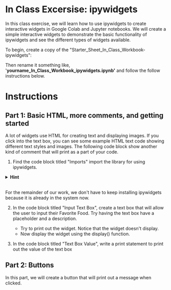 # In Class Excersise: ipywidgets

In this class exercise, we will learn how to use ipywidgets to create interactive widgets in Google Colab and Jupyter notebooks. We will create a simple interactive widgets to demonstrate the basic functionality of ipywidgets and see the different types of widgets available.

To begin, create a copy of the "Starter_Sheet_In_Class_Workbook-ipywidgets": 

Then rename it something like, '**yourname_In_Class_Workbook_ipywidgets.ipynb'** and follow the follow instructions below. 

# Instructions

## Part 1: Basic HTML, more comments, and getting started

A lot of widgets use HTML for creating text and displaying images. If you click into the text box, you can see some example HTML text code showing different text styles and images. The following code block show another kind of comment that will print as a part of your code.

1. Find the code block titled "Imports" import the library for using ipywidgets.

<details>
   <summary><b>Hint</b></summary>

   <div style="margin-left: 20px;">
      <pre><code>
         import ipywidgets as widgets
      </code></pre>
   </div>

</details>

<br> For the remainder of our work, we don't have to keep installing ipywidgets because it is already in the system now.

2. In the code block titled "Input Text Box", create a text box that will allow the user to input their Favorite Food. Try having the text box have a placeholder and a description.

   - Try to print out the widget. Notice that the widget doesn't display. 
   - Now display the widget using the display() function.

3. In the code block titled "Text Box Value", write a print statement to print out the value of the text box

## Part 2: Buttons

In this part, we will create a button that will print out a message when clicked.

